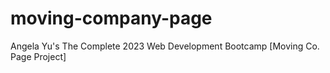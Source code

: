 # moving-company-page
Angela Yu's The Complete 2023 Web Development Bootcamp [Moving Co. Page Project]
